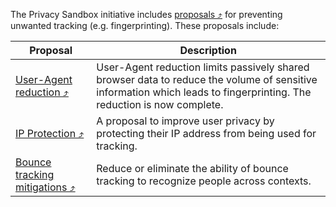 The Privacy Sandbox initiative includes [proposals &#10548;](https://developers.google.com/privacy-sandbox/overview/web?hl=en#what_are_the_privacy_sandbox_proposals) for preventing unwanted tracking (e.g. fingerprinting). These proposals include:

| Proposal                                                                                                                      | Description                                                                                                                                                           |
|-------------------------------------------------------------------------------------------------------------------------------|-----------------------------------------------------------------------------------------------------------------------------------------------------------------------|
| [User-Agent reduction &#10548;](https://developers.google.com/privacy-sandbox/protections/user-agent)                         | User-Agent reduction limits passively shared browser data to reduce the volume of sensitive information which leads to fingerprinting. The reduction is now complete. |
| [IP Protection &#10548;](https://developers.google.com/privacy-sandbox/protections/ip-protection)                             | A proposal to improve user privacy by protecting their IP address from being used for tracking.                                                                       |
| [Bounce tracking mitigations &#10548;](https://developers.google.com/privacy-sandbox/protections/bounce-tracking-mitigations) | Reduce or eliminate the ability of bounce tracking to recognize people across contexts.                                                                               |
